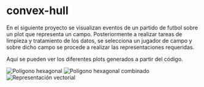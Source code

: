 # convex-hull
En el siguiente proyecto se visualizan eventos de un partido de futbol sobre un plot que representa un campo. Posteriormente a realizar tareas de limpieza y tratamiento de los datos, se selecciona un jugador de campo y sobre dicho campo se procede a realizar las representaciones requeridas. 

Aquí se pueden ver los diferentes plots generados a partir del código.

![Polígono hexagonal](imagenes/convex-hull.png)
![Polígono hexagonal combinado](imagenes/combinated-convex-hull.png)
![Representación vectorial](imagenes/vector-plot.png)
